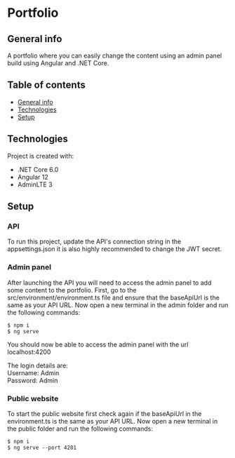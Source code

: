 # Portfolio

## General info
A portfolio where you can easily change the content using an admin panel build using Angular and .NET Core.

## Table of contents
* [General info](#general-info)
* [Technologies](#technologies)
* [Setup](#setup)
	
## Technologies
Project is created with:
* .NET Core 6.0
* Angular 12
* AdminLTE 3
	
## Setup

### API
To run this project, update the API's connection string in the appsettings.json it is also highly recommended to change the JWT secret.

### Admin panel
After launching the API you will need to access the admin panel to add some content to the portfolio.
First, go to the src/environment/environment.ts file and ensure that the baseApiUrl is the same as your API URL.
Now open a new terminal in the admin folder and run the following commands:
```
$ npm i
$ ng serve
```
You should now be able to access the admin panel with the url localhost:4200  

The login details are:  
Username: Admin  
Password: Admin

### Public website
To start the public website first check again if the baseApiUrl in the environment.ts is the same as your API URL.
Now open a new terminal in the public folder and run the following commands:
```
$ npm i
$ ng serve --port 4201
```
